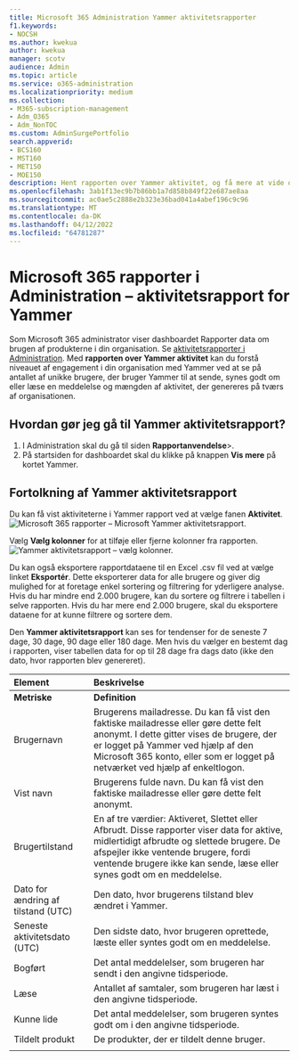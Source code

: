 ```yaml
---
title: Microsoft 365 Administration Yammer aktivitetsrapporter
f1.keywords:
- NOCSH
ms.author: kwekua
author: kwekua
manager: scotv
audience: Admin
ms.topic: article
ms.service: o365-administration
ms.localizationpriority: medium
ms.collection:
- M365-subscription-management
- Adm_O365
- Adm_NonTOC
ms.custom: AdminSurgePortfolio
search.appverid:
- BCS160
- MST160
- MET150
- MOE150
description: Hent rapporten over Yammer aktivitet, og få mere at vide om antallet af brugere, der bruger Yammer til at poste, f.eks. eller læse en meddelelse.
ms.openlocfilehash: 3ab1f13ec9b7b86bb1a7d858b849f22e687ae8aa
ms.sourcegitcommit: ac0ae5c2888e2b323e36bad041a4abef196c9c96
ms.translationtype: MT
ms.contentlocale: da-DK
ms.lasthandoff: 04/12/2022
ms.locfileid: "64781287"
---
```

# <a name="microsoft-365-reports-in-the-admin-center---yammer-activity-report"></a>Microsoft 365 rapporter i Administration – aktivitetsrapport for Yammer

Som Microsoft 365 administrator viser dashboardet Rapporter data om brugen af produkterne i din organisation. Se [aktivitetsrapporter i Administration](activity-reports.md). Med **rapporten over Yammer aktivitet** kan du forstå niveauet af engagement i din organisation med Yammer ved at se på antallet af unikke brugere, der bruger Yammer til at sende, synes godt om eller læse en meddelelse og mængden af aktivitet, der genereres på tværs af organisationen. 
 
## <a name="how-do-i-get-to-the-yammer-activity-report"></a>Hvordan gør jeg gå til Yammer aktivitetsrapport?

1. I Administration skal du gå til siden **Rapportanvendelse**\>.<a href="https://go.microsoft.com/fwlink/p/?linkid=2074756" target="_blank"></a> 
2. På startsiden for dashboardet skal du klikke på knappen **Vis mere** på kortet Yammer.

  
## <a name="interpret-the-yammer-activity-report"></a>Fortolkning af Yammer aktivitetsrapport

Du kan få vist aktiviteterne i Yammer rapport ved at vælge fanen **Aktivitet**.<br/>![Microsoft 365 rapporter – Microsoft Yammer aktivitetsrapport.](../../media/9b251183-c2b3-430c-ab2d-58bf11e7e3ae.png)

Vælg **Vælg kolonner** for at tilføje eller fjerne kolonner fra rapporten.  <br/> ![Yammer aktivitetsrapport – vælg kolonner.](../../media/7ef6351d-f7e9-4504-913d-2c2df9062bf6.png)

Du kan også eksportere rapportdataene til en Excel .csv fil ved at vælge linket **Eksportér**. Dette eksporterer data for alle brugere og giver dig mulighed for at foretage enkel sortering og filtrering for yderligere analyse. Hvis du har mindre end 2.000 brugere, kan du sortere og filtrere i tabellen i selve rapporten. Hvis du har mere end 2.000 brugere, skal du eksportere dataene for at kunne filtrere og sortere dem. 

Den **Yammer aktivitetsrapport** kan ses for tendenser for de seneste 7 dage, 30 dage, 90 dage eller 180 dage. Men hvis du vælger en bestemt dag i rapporten, viser tabellen data for op til 28 dage fra dags dato (ikke den dato, hvor rapporten blev genereret).
  
|Element|Beskrivelse|
|:-----|:-----|
|**Metriske**|**Definition**|
|Brugernavn  <br/> |Brugerens mailadresse. Du kan få vist den faktiske mailadresse eller gøre dette felt anonymt. I dette gitter vises de brugere, der er logget på Yammer ved hjælp af den Microsoft 365 konto, eller som er logget på netværket ved hjælp af enkeltlogon. <br/> |
|Vist navn  <br/> |Brugerens fulde navn. Du kan få vist den faktiske mailadresse eller gøre dette felt anonymt.  <br/> |
|Brugertilstand  <br/> |En af tre værdier: Aktiveret, Slettet eller Afbrudt. Disse rapporter viser data for aktive, midlertidigt afbrudte og slettede brugere. De afspejler ikke ventende brugere, fordi ventende brugere ikke kan sende, læse eller synes godt om en meddelelse.  <br/> |
|Dato for ændring af tilstand (UTC)  <br/> |Den dato, hvor brugerens tilstand blev ændret i Yammer.  <br/> |
|Seneste aktivitetsdato (UTC)  <br/> | Den sidste dato, hvor brugeren oprettede, læste eller syntes godt om en meddelelse.  <br/> |
|Bogført  <br/> |Det antal meddelelser, som brugeren har sendt i den angivne tidsperiode. <br/>|
|Læse  <br/> |Antallet af samtaler, som brugeren har læst i den angivne tidsperiode.  <br/> |
|Kunne lide  <br/> |Det antal meddelelser, som brugeren syntes godt om i den angivne tidsperiode.  <br/>|
|Tildelt produkt  <br/> |De produkter, der er tildelt denne bruger.|
|||